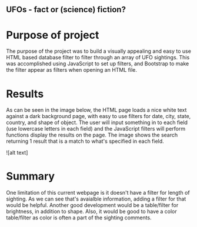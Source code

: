 ## UFOs - fact or (science) fiction?

# Purpose of project

The purpose of the project was to build a visually appealing and easy to use HTML based database filter to filter through an array of UFO sightings. This was accomplished using JavaScript to set up filters, and Bootstrap to make the filter appear as filters when opening an HTML file. 

# Results

As can be seen in the image below, the HTML page loads a nice white text against a dark background page, with easy to use filters for date, city, state, country, and shape of object. The user will input something in to each field (use lowercase letters in each field) and the JavaScript filters will perform functions display the results on the page. The image shows the search returning 1 result that is a match to what's specified in each field. 

![alt text]

# Summary 

One limitation of this current webpage is it doesn't have a filter for length of sighting. As we can see that's avaialble information, adding a filter for that would be helpful. Another good development would be a table/filter for brightness, in addition to shape. Also, it would be good to have a color table/filter as color is often a part of the sighting comments. 

